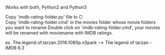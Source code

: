 
Works with both, Python2 and Python3

Copy 'imdb-rating-folder.py' file to C:\
Copy 'imdb-rating-folder.cmd' in the movies folder whose movie folders you want to rename
Double click on 'imdb-rating-folder.cmd', your movies will be renamed with moviename with IMDB ratings.

ex. The.legend.of.tarzan.2016.1080p.xSpark --> The legend of tarzan - IMDB 6.3
